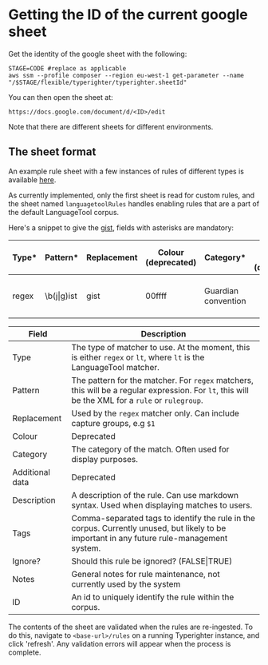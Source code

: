 # Getting the ID of the current google sheet

Get the identity of the google sheet with the following:
```
STAGE=CODE #replace as applicable
aws ssm --profile composer --region eu-west-1 get-parameter --name "/$STAGE/flexible/typerighter/typerighter.sheetId"
```

You can then open the sheet at:
```
https://docs.google.com/document/d/<ID>/edit
```

Note that there are different sheets for different environments.

## The sheet format

An example rule sheet with a few instances of rules of different types is available [here](https://docs.google.com/spreadsheets/d/1n5xjfVnvRQBMfmjD_VzFX2ye4pLBmL98whdDqsJhtAs).

As currently implemented, only the first sheet is read for custom rules, and the sheet named `languagetoolRules` handles enabling rules that are a part of the default LanguageTool corpus.

Here's a snippet to give the [gist](https://en.wiktionary.org/wiki/gist), fields with asterisks are mandatory:

| Type* | Pattern*   | Replacement | Colour (deprecated) | Category* | Additional data (deprecated) | Description* | Tags | Ignore? | Notes | ID*                     |
|-------|------------|------------------------------------------------------------|---------------------|---------------------|------------------------------|----------------------------------------|-----------------------------|---------|--------------------------------------------------|--------------------------------------|
| regex | \b(j\|g)ist | gist                                                       | 00ffff              | Guardian convention |                              | gist, according to Guardian convention | Guardian convention         | FALSE   |                                                  | 658184fb-d1d4-4962-aba1-de3d31946cbc |




| Field | Description |
|-|-|
| Type | The type of matcher to use. At the moment, this is either `regex` or `lt`, where `lt` is the LanguageTool matcher. |
| Pattern | The pattern for the matcher. For `regex` matchers, this will be a regular expression. For `lt`, this will be the XML for a `rule` or `rulegroup`. |
| Replacement | Used by the `regex` matcher only. Can include capture groups, e.g `$1` |
| Colour | Deprecated |
| Category | The category of the match. Often used for display purposes.  |
| Additional data | Deprecated |
| Description | A description of the rule. Can use markdown syntax. Used when displaying matches to users. |
| Tags | Comma-separated tags to identify the rule in the corpus. Currently unused, but likely to be important in any future rule-management system. |
| Ignore? | Should this rule be ignored? (FALSE\|TRUE) |
| Notes | General notes for rule maintenance, not currently used by the system |
| ID | An id to uniquely identify the rule within the corpus. |

The contents of the sheet are validated when the rules are re-ingested. To do this, navigate to `<base-url>/rules` on a running Typerighter instance, and click 'refresh'. Any validation errors will appear when the process is complete.


